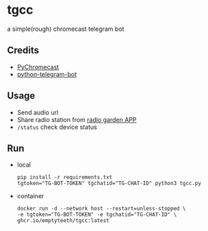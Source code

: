 # tgcc

a simple(rough) chromecast telegram bot

## Credits

- [PyChromecast](https://github.com/home-assistant-libs/pychromecast)
- [python-telegram-bot](https://github.com/python-telegram-bot/python-telegram-bot)

## Usage

- Send audio url
- Share radio station from [radio garden APP](https://play.google.com/store/apps/details?id=com.jonathanpuckey.radiogarden)
- `/status` check device status

## Run

- local

  ```shell
  pip install -r requirements.txt
  tgtoken="TG-BOT-TOKEN" tgchatid="TG-CHAT-ID" python3 tgcc.py
  ```

- container

  ```shell
  docker run -d --network host --restart=unless-stopped \
  -e tgtoken="TG-BOT-TOKEN" -e tgchatid="TG-CHAT-ID" \
  ghcr.io/emptyteeth/tgcc:latest
  ```
